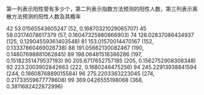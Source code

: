 第一列表示阳性管有多少个，第二列表示指数方法预测的阳性人数，第三列表示离散方法预测的阳性人数及其概率

42 53.01565543605247 (52, 0.16870321029065707)
45 58.03174078617379 (57, 0.16047325980866903)
74 126.02837086434937 (125, 0.12904559361403548)
81 153.01570014470167 (152, 0.13337860469026738)
88 191.05662130082467 (190, 0.14807698881062845)
89 198.06481518386286 (197, 0.15182351479537193)
90 205.6717652757185 (205, 0.1562752908308348)
92 223.2003902842663 (222, 0.1680246475256)
94 245.22913938841594 (244, 0.1860876889015584)
96 275.2203363223045 (274, 0.21733559677778608)
99 369.0426555198068 (368, 0.3811682422872996)